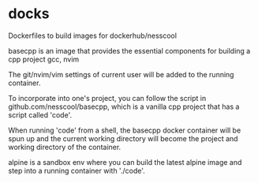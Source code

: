 # docks
Dockerfiles to build images for dockerhub/nesscool

basecpp is an image that provides the essential components for building a cpp project
gcc, nvim

The git/nvim/vim settings of current user will be added to the running container.

To incorporate into one's project, you can follow the script in github.com/nesscool/basecpp,
which is a vanilla cpp project that has a script called 'code'.

When running 'code' from a shell, the basecpp docker container will be spun up and
the current working directory will become the project and working directory of the container.

alpine is a sandbox env where you can build the latest alpine image and step into a running container with './code'.
